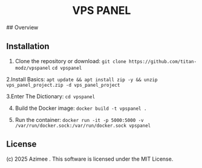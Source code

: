 
<h1 align="center">VPS PANEL</h1>
## Overview

## Installation
1. Clone the repository or download:
`git clone https://github.com/titan-modz/vpspanel`
`cd vpspanel`

2.Install Basics:
`apt update && apt install zip -y && unzip vps_panel_project.zip -d vps_panel_project`

3.Enter The Dictionary:
`cd vpspanel`

4. Build the Docker image:
`docker build -t vpspanel .`

5. Run the container:
`docker run -it -p 5000:5000 -v /var/run/docker.sock:/var/run/docker.sock vpspanel`

## License
(c) 2025 Azimee . This software is licensed under the MIT License.

